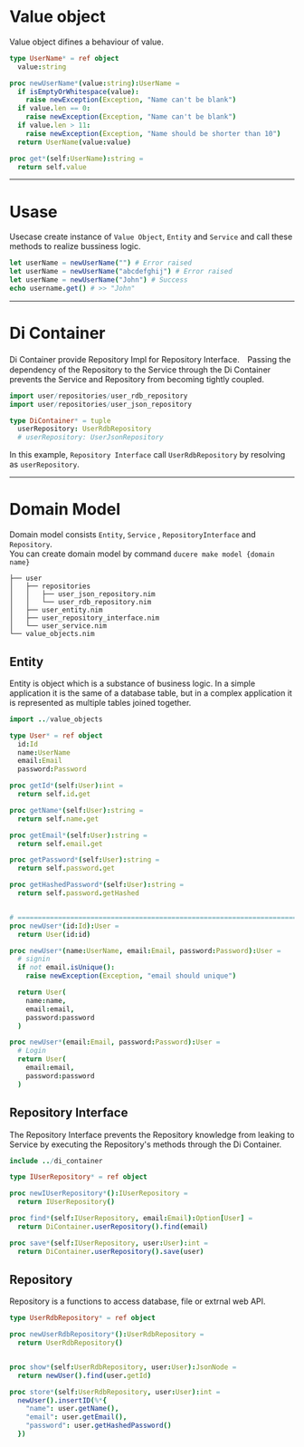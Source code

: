 Value object
===

Value object difines a behaviour of value.

```nim
type UserName* = ref object
  value:string

proc newUserName*(value:string):UserName =
  if isEmptyOrWhitespace(value):
    raise newException(Exception, "Name can't be blank")
  if value.len == 0:
    raise newException(Exception, "Name can't be blank")
  if value.len > 11:
    raise newException(Exception, "Name should be shorter than 10")
  return UserName(value:value)

proc get*(self:UserName):string =
  return self.value
```

---

Usase
===

Usecase create instance of `Value Object`, `Entity` and `Service` and call these methods to realize bussiness logic.

```nim
let userName = newUserName("") # Error raised
let userName = newUserName("abcdefghij") # Error raised
let userName = newUserName("John") # Success
echo username.get() # >> "John"
```

---

Di Container
===
Di Container provide Repository Impl for Repository Interface.　Passing the dependency of the Repository to the Service through the Di Container prevents the Service and Repository from becoming tightly coupled.

```nim
import user/repositories/user_rdb_repository
import user/repositories/user_json_repository

type DiContainer* = tuple
  userRepository: UserRdbRepository
  # userRepository: UserJsonRepository
```

In this example, `Repository Interface` call `UserRdbRepository` by resolving as `userRepository`.

---

Domain Model
===

Domain model consists `Entity`, `Service` , `RepositoryInterface` and `Repository`.  
You can create domain model by command `ducere make model {domain name}`

```
├── user
│   ├── repositories
│   │   ├── user_json_repository.nim
│   │   └── user_rdb_repository.nim
│   ├── user_entity.nim
│   ├── user_repository_interface.nim
│   └── user_service.nim
└── value_objects.nim
```

## Entity
Entity is object which is a substance of business logic. In a simple application it is the same of a database table, but in a complex application it is represented as multiple tables joined together.

```nim
import ../value_objects

type User* = ref object
  id:Id
  name:UserName
  email:Email
  password:Password

proc getId*(self:User):int =
  return self.id.get

proc getName*(self:User):string =
  return self.name.get

proc getEmail*(self:User):string =
  return self.email.get

proc getPassword*(self:User):string =
  return self.password.get

proc getHashedPassword*(self:User):string =
  return self.password.getHashed


# =============================================================================
proc newUser*(id:Id):User =
  return User(id:id)

proc newUser*(name:UserName, email:Email, password:Password):User =
  # signin
  if not email.isUnique():
    raise newException(Exception, "email should unique")

  return User(
    name:name,
    email:email,
    password:password
  )

proc newUser*(email:Email, password:Password):User =
  # Login
  return User(
    email:email,
    password:password
  )
```

## Repository Interface
The Repository Interface prevents the Repository knowledge from leaking to Service by executing the Repository's methods through the Di Container.

```nim
include ../di_container

type IUserRepository* = ref object

proc newIUserRepository*():IUserRepository =
  return IUserRepository()

proc find*(self:IUserRepository, email:Email):Option[User] =
  return DiContainer.userRepository().find(email)

proc save*(self:IUserRepository, user:User):int =
  return DiContainer.userRepository().save(user)
```

## Repository
Repository is a functions to access database, file or extrnal web API.

```nim
type UserRdbRepository* = ref object

proc newUserRdbRepository*():UserRdbRepository =
  return UserRdbRepository()


proc show*(self:UserRdbRepository, user:User):JsonNode =
  return newUser().find(user.getId)

proc store*(self:UserRdbRepository, user:User):int =
  newUser().insertID(%*{
    "name": user.getName(),
    "email": user.getEmail(),
    "password": user.getHashedPassword()
  })
```